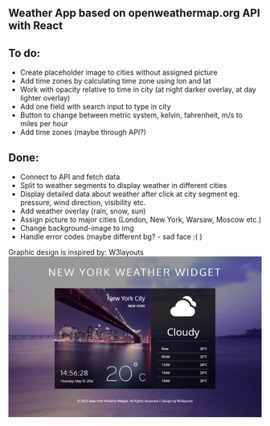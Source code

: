 ## Weather App based on openweathermap.org API with React

## To do:
- Create placeholder image to cities without assigned picture
- Add time zones by calculating time zone using lon and lat
- Work with opacity relative to time in city (at night darker overlay, at day lighter overlay)
- Add one field with search input to type in city
- Button to change between metric system, kelvin, fahrenheit, m/s to miles per hour
- Add time zones (maybe through API?)

## Done:
- Connect to API and fetch data
- Split to weather segments to display weather in different cities
- Display detailed data about weather after click at city segment eg. pressure, wind direction, visibility etc.
- Add weather overlay (rain, snow, sun)
- Assign picture to major cities (London, New York, Warsaw, Moscow etc.)
- Change background-image to img
- Handle error codes (maybe different bg? - sad face :( )

Graphic design is inspired by: W3layouts
![Graphic inspiration](https://github.com/soliniak/Weather-App/blob/master/src/img/weather%20template.jpg)
